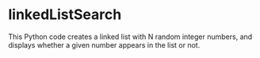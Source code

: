 # linkedListSearch

This Python code creates a linked list with N random integer numbers, and displays whether a given number appears in the 
list or not.
